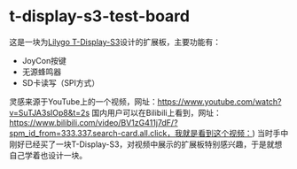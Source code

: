 # t-display-s3-test-board
这是一块为[Lilygo T-Display-S3](https://github.com/Xinyuan-LilyGO/T-Display-S3)设计的扩展板，主要功能有：
- JoyCon按键
- 无源蜂鸣器
- SD卡读写（SPI方式）

灵感来源于YouTube上的一个视频，网址：https://www.youtube.com/watch?v=SuTJA3sIOp8&t=2s
国内用户可以在Bilibili上看到，网址：https://www.bilibili.com/video/BV1zG411j7dF/?spm_id_from=333.337.search-card.all.click，我就是看到这个视频：)
当时手中刚好已经买了一块T-Display-S3，对视频中展示的扩展板特别感兴趣，于是就想自己学着也设计一块。
